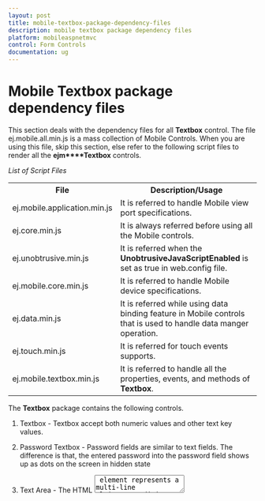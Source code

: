 ```yaml
---
layout: post
title: mobile-textbox-package-dependency-files
description: mobile textbox package dependency files
platform: mobileaspnetmvc
control: Form Controls
documentation: ug
---
```


# Mobile Textbox package dependency files

This section deals with the dependency files for all **Textbox** control. The file ej.mobile.all.min.js is a mass collection of Mobile Controls. When you are using this file, skip this section, else refer to the following script files to render all the **ejm****Textbox** controls.

_List of Script Files_

<table>
<tr>
<th>
<b>File</b></th><th>
<b>Description/Usage</b></th></tr>
<tr>
<td>
ej.mobile.application.min.js</td><td>
It is referred to handle Mobile view port specifications.</td></tr>
<tr>
<td>
ej.core.min.js</td><td>
It is always referred before using all the Mobile controls.</td></tr>
<tr>
<td>
ej.unobtrusive.min.js</td><td>
It is referred when the <b>UnobtrusiveJavaScriptEnabled</b> is set as true in web.config file.</td></tr>
<tr>
<td>
ej.mobile.core.min.js</td><td>
It is referred to handle Mobile device specifications.</td></tr>
<tr>
<td>
ej.data.min.js</td><td>
It is referred while using data binding feature in Mobile controls that is used to handle data manger operation.</td></tr>
<tr>
<td>
ej.touch.min.js</td><td>
It is referred for touch events supports.</td></tr>
<tr>
<td>
ej.mobile.textbox.min.js</td><td>
It is referred to handle all the properties, events, and methods of <b>Textbox</b>.</td></tr>
</table>


The **Textbox** package contains the following controls.

1. Textbox - Textbox accept both numeric values and other text key values. 

2. Password Textbox - Password fields are similar to text fields. The difference is that, the entered password into the password field shows up as dots on the screen in hidden state 

3. Text Area - The HTML <textarea> element represents a multi-line plain-text editing control.

4. Mask Edit Textbox - The Masked Edit control provides restricted data input as well as formatted data output. It generally behaves as a standard text box control with enhancements for optional masked input and formatted output. When you do not use an input mask, the Masked Edit control behaves much like a standard text box. 



